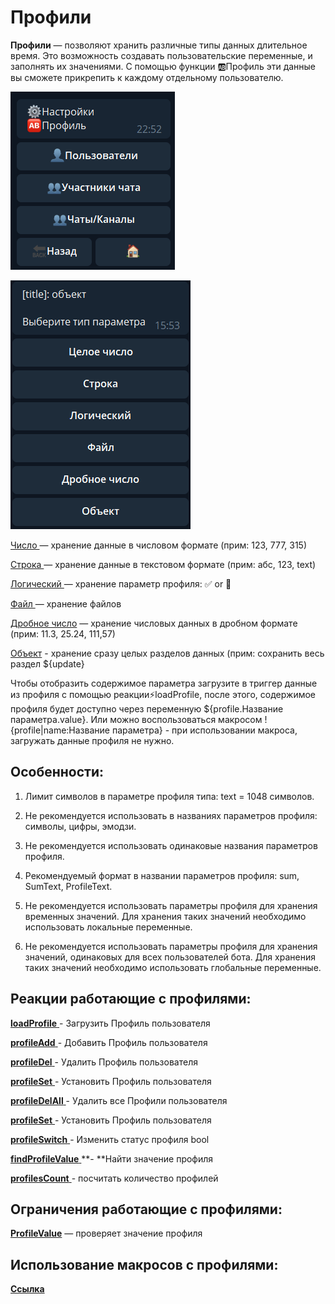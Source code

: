 # Профили 

**Профили** — позволяют хранить различные типы данных длительное время. Это  возможность создавать пользовательские переменные, и заполнять их значениями. С помощью функции 🆎Профиль эти данные вы сможете прикрепить к каждому отдельному пользователю.

![](./1.png)

![](./2.png)

[Число ](/docs-test/admin/profile-number)— хранение данные в числовом формате (прим: 123, 777, 315)

[Строка ](/docs-test/admin/profile-text)— хранение данные в текстовом формате (прим: абс, 123, text)

[Логический ](/docs-test/admin/profile-bool)— хранение параметр профиля: ✅  or 🚫

[Файл ](/docs-test/admin/profile-file)— хранение файлов

[Дробное число](/docs-test/admin/profile-float) — хранение числовых данных в дробном формате (прим: 11.3, 25.24, 111,57)

[Объект](/docs-test/admin/profile-object) - хранение сразу целых разделов данных (прим: сохранить весь раздел ${update}

Чтобы отобразить содержимое параметра загрузите в триггер данные из профиля с помощью реакции⚡️loadProfile, после этого, содержимое профиля будет доступно через переменную ${profile.Название параметра.value}. Или можно воспользоваться макросом !{profile|name:Название параметра} - при использовании макроса, загружать данные профиля не нужно.
## Особенности:

1. Лимит символов в параметре профиля типа: text = 1048 символов.

2. Не рекомендуется использовать в названиях параметров профиля: символы, цифры, эмодзи.

3. Не рекомендуется использовать одинаковые названия параметров профиля.

4. Рекомендуемый формат в названии параметров профиля: sum, SumText, ProfileText.

5. Не рекомендуется использовать параметры профиля для хранения временных значений. Для хранения таких значений необходимо использовать локальные переменные.

6. Не рекомендуется использовать параметры профиля для хранения значений, одинаковых для всех пользователей бота. Для хранения таких значений необходимо использовать глобальные переменные.


## Реакции работающие с профилями: 

 [**loadProfile** ](/docs-test/ext/reactions/loadprofile)- Загрузить Профиль пользователя

 [**profileAdd** ](/docs-test/ext/reactions/profileadd)- Добавить Профиль пользователя

 [**profileDel** ](/docs-test/ext/reactions/profiledel)- Удалить Профиль пользователя

 [**profileSet** ](/docs-test/ext/reactions/profileset)- Установить Профиль пользователя

 [**profileDelAll** ](/docs-test/ext/reactions/profiledelall)- Удалить все Профили пользователя

 [**profileSet** ](/docs-test/ext/reactions/profileset)- Установить Профиль пользователя

 [**profileSwitch** ](/docs-test/ext/reactions/profileswitch)- Изменить статус профиля bool

 [**findProfileValue** ](/docs-test/ext/reactions/findprofilevalue)**- **Найти значение профиля

 [**profilesCount** ](/docs-test/ext/reactions/profilescount)- посчитать количество профилей
 
## Ограничения работающие с профилями:

[**ProfileValue**](/docs-test/admin/restrictions-profilevalue) — проверяет значение профиля

## Использование макросов с профилями:

[**Ссылка**](/docs-test/ext/macros/profile)





